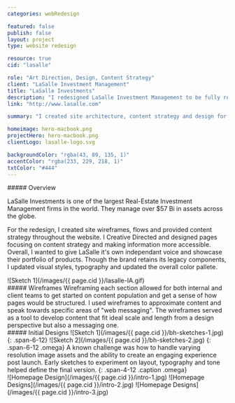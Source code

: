 ```yaml
---
categories: webRedesign

featured: false
publish: false
layout: project
type: website redesign

resource: true
cid: "lasalle"

role: "Art Direction, Design, Content Strategy"
client: "LaSalle Investment Management"
title: "LaSalle Investments"
description: "I redesigned LaSalle Investment Management to be fully responsive, more accessible and elevated the brand to a higher level. "
link: "http://www.lasalle.com"

summary: "I created site architecture, content strategy and design for LaSalle Investment Management."

homeimage: hero-macbook.png
projectHero: hero-macbook.png
clientLogo: lasalle-logo.svg

backgroundColor: "rgba(43, 89, 135, 1)"
accentColor: "rgba(233, 229, 218, 1)"
txtColor: "#444"
---
```

<section class="overview">
##### Overview
<article>

LaSalle Investments is one of the largest Real-Estate Investment Management firms in the world. They manage over $57 Bi in assets across the globe.

For the redesign, I created site wireframes, flows and provided content strategy throughout the website. I Creative Directed and designed pages focusing on content strategy and making information more accessible. Overall, I wanted to give LaSalle it's own independant voice and showcase their portfolio of products. Though the brand retains its legacy components, I updated visual styles, typography and updated the overall color pallete.
</article>
</section>

<section>
![Sketch 1](/images/{{ page.cid }}/lasalle-IA.gif)
</section>
<section class="content--copy">
##### Wireframes
Wireframing each section allowed for both internal and client teams to get started on content population and get a sense of how pages would be structured. I used wireframes to approximate content and speak towards specific areas of "web messaging". The wireframes served as a tool to develop content that fit ideal scale and length from a design perspective but also a messaging one.
</section>


<section>
##### Initial Designs
![Sketch 1](/images/{{ page.cid }}/bh-sketches-1.jpg) 
{: .span-6-12}
![Sketch 2](/images/{{ page.cid }}/bh-sketches-2.jpg) 
{: .span-6-12 .omega}
A known challenge was how to handle varying resolution image assets and the ability to create an engaging experience post launch. Early sketches to experiment on layout, typography and tone helped define the final version.
{: .span-4-12 .caption .omega}
</section>

<section class="content--wide">
![Homepage Design](/images/{{ page.cid }}/intro-1.jpg)
![Homepage Designs](/images/{{ page.cid }}/intro-2.jpg)
![Homepage Designs](/images/{{ page.cid }}/intro-3.jpg)
</section>